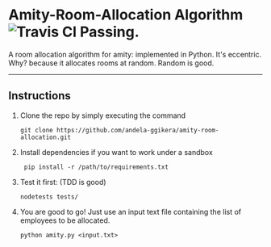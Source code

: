 # Amity-Room-Allocation Algorithm  ![Travis CI Passing](https://travis-ci.org/andela-ggikera/amity-room-allocation.svg?branch=master).

A room allocation algorithm for amity: implemented in Python.
It's eccentric. Why? because it allocates rooms at random. Random is good.

---

## Instructions

1. Clone the repo by simply executing the command

	`` git clone https://github.com/andela-ggikera/amity-room-allocation.git ``

2. Install dependencies if you want to work under a sandbox

	`` pip install -r /path/to/requirements.txt``

3. Test it first: (TDD is good)

	`` nodetests tests/ ``

4. You are good to go! Just use an input text file containing the list of employees to be allocated.

	`` python amity.py <input.txt> ``


